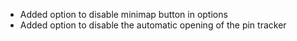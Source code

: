 - Added option to disable minimap button in options
- Added option to disable the automatic opening of the pin tracker

